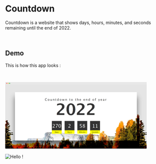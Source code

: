 # Countdown

Countdown is a website that shows days, hours, minutes, and seconds remaining until the end of 2022.

<br />

## Demo

This is how this app looks :

<br />

<img src="https://raw.githubusercontent.com/kevinadhiguna/countdown/master/demo/countdown.png" width="90%"></img>


![Hello !](https://api.visitorbadge.io/api/VisitorHit?user=kevinadhiguna&repo=countdown&label=thanks%20for%20dropping%20in%20!&labelColor=%23000000&countColor=%23FFFFFF)
